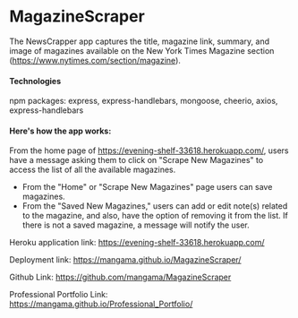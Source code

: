 # MagazineScraper
The NewsCrapper app captures the title, magazine link, summary, and image of magazines available on the New York Times Magazine section (https://www.nytimes.com/section/magazine).

#### Technologies
npm packages: express, express-handlebars, mongoose, cheerio, axios, express-handlebars


#### Here's how the app works: 
From the home page of https://evening-shelf-33618.herokuapp.com/, users have a message asking them to click on "Scrape New Magazines" to access the list of all the available magazines.
- From the "Home" or "Scrape New Magazines" page users can save magazines.
- From the "Saved New Magazines," users can add or edit note(s) related to the magazine, and also, have the option of removing it from the list. If there is not a saved magazine, a message will notify the user.


Heroku application link: https://evening-shelf-33618.herokuapp.com/

Deployment link: https://mangama.github.io/MagazineScraper/

Github Link: https://github.com/mangama/MagazineScraper

Professional Portfolio Link: https://mangama.github.io/Professional_Portfolio/